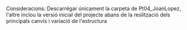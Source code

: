 Consideracions: Descarrègar únicament la carpeta de Pt04_JoanLopez, l'altre inclou la versió inicial del projecte abans de la reslització dels principals canvis i variació de l'estructura
